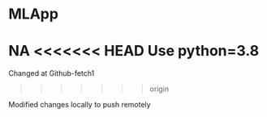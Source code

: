 # MLApp
NA
<<<<<<< HEAD
Use python=3.8
=======
Changed at Github-fetch1
>>>>>>> origin

Modified changes locally to push remotely